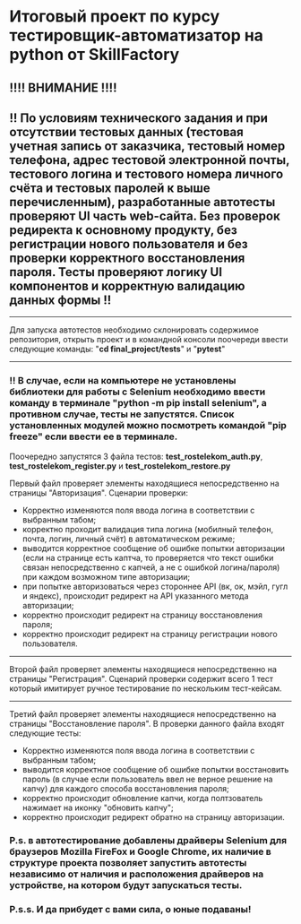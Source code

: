 # Итоговый проект по курсу тестировщик-автоматизатор на python от SkillFactory
## !!!! ВНИМАНИЕ !!!!
## !! По условиям технического задания и при отсутствии тестовых данных (тестовая учетная запись от заказчика, тестовый номер телефона, адрес тестовой электронной почты, тестового логина и тестового номера личного счёта и тестовых паролей к выше перечисленным), разработанные автотесты проверяют UI часть web-сайта. Без проверок редиректа к основному продукту, без регистрации нового пользователя и без проверки корректного восстановления пароля. Тесты проверяют логику UI компонентов и корректную валидацию данных формы !!

---

Для запуска автотестов необходимо склонировать содержимое репозитория, открыть проект и в командной консоли поочереди ввести следующие команды:
"**__cd final_project/tests__**"
и
"**__pytest__**"

---

### !! В случае, если на компьютере не установлены библиотеки для работы с Selenium необходимо ввести команду в терминале "**__python -m pip install selenium__**", а противном случае, тесты не запустятся. Список установленных модулей можно посмотреть командой "**__pip freeze__**" если ввести ее в терминале.

Поочередно запустятся 3 файла тестов: **test_rostelekom_auth.py**, **test_rostelekom_register.py** и **test_rostelekom_restore.py**

Первый файл проверяет элементы находящиеся непосредственно на страницы "Авторизация". Сценарии проверки:
- Корректно изменяются поля ввода логина в соответствии с выбранным табом;
- корректно проходит валидация типа логина (мобилный телефон, почта, логин, личный счёт) в автоматическом режиме;
- выводится корректное сообщение об ошибке попытки авторизации (если на странице есть каптча, то проверяется что текст ошибки связан непосредственно с капчей, а не с ошибкой логина/пароля) при каждом возможном типе авторизации;
- при попытке авторизоваться через стороннее API (вк, ок, мэйл, гугл и яндекс), происходит редирект на API указанного метода авторизации;
- корректно происходит редирект на страницу восстановления пароля;
- корректно происходит редирект на страницу регистрации нового пользователя.

---

Второй файл проверяет элементы находящиеся непосредственно на страницы "Регистрация". Сценарий проверки содержит всего 1 тест который имитирует ручное тестирование по нескольким тест-кейсам.

---

Третий файл проверяет элементы находящиеся непосредственно на страницы "Восстановление пароля". В проверки данного файла входят следующие тесты:
- Корректно изменяются поля ввода логина в соответствии с выбранным табом;
- выводится корректное сообщение об ошибке попытки восстановить пароль (в случае если пользователь ввел не верное решение на капчу) для каждого способа восстановления пароля;
- корректно происходит обновление капчи, когда полтзователь нажимает на иконку "обновить капчу";
- корректно происходит редирект обратно на страницу авторизации.

### P.s. в автотестирование добавлены драйверы Selenium для браузеров Mozilla FireFox и Google Chrome, их наличие в структуре проекта позволяет запустить автотесты независимо от наличия и расположения драйверов на устройстве, на котором будут запускаться тесты.

### P.s.s. И да прибудет с вами сила, о юные подаваны!

